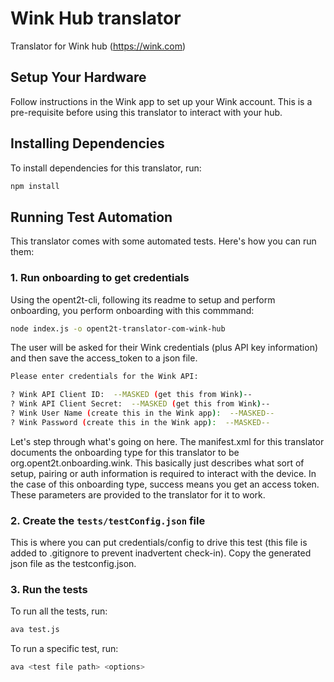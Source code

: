 # Wink Hub translator
Translator for Wink hub (https://wink.com)

## Setup Your Hardware
Follow instructions in the Wink app to set up your Wink account. This is a pre-requisite
before using this translator to interact with your hub.

## Installing Dependencies
To install dependencies for this translator, run:

```bash
npm install
```

## Running Test Automation
This translator comes with some automated tests. Here's how you can run them:

### 1. Run onboarding to get credentials

Using the opent2t-cli, following its readme to setup and perform onboarding, you perform onboarding with this commmand:

```bash
node index.js -o opent2t-translator-com-wink-hub
```
The user will be asked for their Wink credentials (plus API key information) and then save the access_token to a json file.

```bash
Please enter credentials for the Wink API:

? Wink API Client ID:  --MASKED (get this from Wink)--
? Wink API Client Secret:  --MASKED (get this from Wink)--
? Wink User Name (create this in the Wink app):  --MASKED--
? Wink Password (create this in the Wink app):  --MASKED--
````

Let's step through what's going on here. The manifest.xml for this translator documents the onboarding type
for this translator to be org.opent2t.onboarding.wink. This basically just describes what sort of setup, pairing or
auth information is required to interact with the device. In the case of this onboarding type, success means you get
an access token. These parameters are provided to the translator for it to work.

### 2. Create the `tests/testConfig.json` file
This is where you can put credentials/config to drive this test (this file is added to .gitignore
to prevent inadvertent check-in). Copy the generated json file as the testconfig.json.

### 3. Run the tests

To run all the tests, run:

```bash
ava test.js
```

To run a specific test, run:

```bash
ava <test file path> <options>
```


